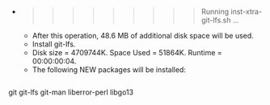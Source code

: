 * >>>>>>>>> Running inst-xtra-git-lfs.sh ...
  * After this operation, 48.6 MB of additional disk space will be used.
  * Install git-lfs.
  * Disk size = 4709744K. Space Used = 51864K. Runtime = 00:00:00:04.
  * The following NEW packages will be installed:
  ```bash
git git-lfs git-man liberror-perl libgo13
  ```
